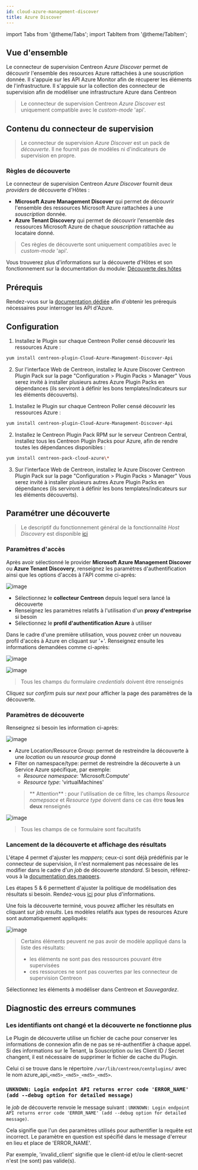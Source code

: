 ```yaml
---
id: cloud-azure-management-discover
title: Azure Discover
---
```

import Tabs from '@theme/Tabs';
import TabItem from '@theme/TabItem';


## Vue d'ensemble

Le connecteur de supervision Centreon *Azure Discover* permet de découvrir l'ensemble des resources Azure rattachées à une souscription donnée.
Il s'appuie sur les API Azure Monitor afin de récuperer les éléments de l'infrastructure. Il s'appuie sur la collection des connecteur de supervision
afin de modéliser une infrastructure Azure dans Centreon

> Le connecteur de supervision Centreon *Azure Discover* est uniquement compatible avec le *custom-mode* 'api'.

## Contenu du connecteur de supervision

> Le connecteur de supervision *Azure Discover* est un pack de *découverte*. Il ne fournit pas de modèles ni d'indicateurs de supervision en propre.

### Règles de découverte

Le connecteur de supervision Centreon *Azure Discover* fournit deux *providers* de découverte d'Hôtes :
- **Microsoft Azure Management Discover** qui permet de découvrir l'ensemble des ressources Microsoft Azure rattachées à une *souscription* donnée.
- **Azure Tenant Discovery** qui permet de découvrir l'ensemble des ressources Microsoft Azure de chaque *souscription* rattachée au locataire donné.

> Ces règles de découverte sont uniquement compatibles avec le *custom-mode* 'api'.

Vous trouverez plus d'informations sur la découverte d'Hôtes et son fonctionnement sur la documentation du module:
[Découverte des hôtes](/docs/monitoring/discovery/hosts-discovery)

## Prérequis

Rendez-vous sur la [documentation dédiée](../getting-started/how-to-guides/azure-credential-configuration.md) afin d'obtenir les prérequis nécessaires pour interroger les API d'Azure.

## Configuration 

<Tabs groupId="sync">
<TabItem value="Online License" label="Online License">

1. Installez le Plugin sur chaque Centreon Poller censé découvrir les ressources Azure :

```bash
yum install centreon-plugin-Cloud-Azure-Management-Discover-Api
```

2. Sur l'interface Web de Centreon, installez le Azure Discover Centreon Plugin Pack sur la page "Configuration > Plugin Packs > Manager" Vous serez invité à installer plusieurs autres Azure Plugin Packs en dépendances (ils serviront à définir les bons templates/indicateurs sur les éléments découverts).


</TabItem>
<TabItem value="Offline License" label="Offline License">

1. Installez le Plugin sur chaque Centreon Poller censé découvrir les ressources Azure :

```bash
yum install centreon-plugin-Cloud-Azure-Management-Discover-Api
```

2. Installez le Centreon Plugin Pack RPM sur le serveur Centreon Central, installez tous les Centreon Plugin Packs pour Azure, afin de rendre toutes les dépendances disponibles :

```bash
yum install centreon-pack-cloud-azure\*
```

3. Sur l'interface Web de Centreon, installez le Azure Discover Centreon Plugin Pack sur la page "Configuration > Plugin Packs > Manager" Vous serez invité à installer plusieurs autres Azure Plugin Packs en dépendances (ils serviront à définir les bons templates/indicateurs sur les éléments découverts).


</TabItem>
</Tabs>

## Paramétrer une découverte

> Le descriptif du fonctionnement général de la fonctionnalité *Host Discovery* est disponible [ici](/docs/monitoring/discovery/hosts-discovery)

### Paramètres d'accès

Après avoir sélectionné le provider **Microsoft Azure Management Discover** ou **Azure Tenant Discovery**, renseignez les paramètres d'authentification ainsi que les options 
d'accès à l'API comme ci-après:

![image](../../../assets/integrations/plugin-packs/procedures/cloud-azure-management-discover-accessparameters.png)

- Sélectionnez le **collecteur Centreon** depuis lequel sera lancé la découverte
- Renseignez les paramètres relatifs à l'utilisation d'un **proxy d'entreprise** si besoin
- Sélectionnez le **profil d'authentification Azure** à utiliser

Dans le cadre d'une première utilisation, vous pouvez créer un nouveau profil d'accès à Azure en cliquant sur '+'. Renseignez ensuite
les informations demandées comme ci-après:

<Tabs groupId="provider">
<TabItem value="Microsoft Azure Management Discover" label="Microsoft Azure Management Discover">

![image](../../../assets/integrations/plugin-packs/procedures/cloud-azure-management-discover-credentials.png)

</TabItem>
<TabItem value="Azure Tenant Discovery" label="Azure Tenant Discovery">

![image](../../../assets/integrations/plugin-packs/procedures/cloud-azure-management-discover-credentials-tenant.png)

</TabItem>
</Tabs>

> Tous les champs du formulaire *credentials* doivent être renseignés

Cliquez sur *confirm* puis sur *next* pour afficher la page des paramètres de la découverte.

### Paramètres de découverte

Renseignez si besoin les information ci-après:

<Tabs groupId="provider">
<TabItem value="Microsoft Azure Management Discover" label="Microsoft Azure Management Discover">

![image](../../../assets/integrations/plugin-packs/procedures/cloud-azure-management-discover-discoparameters.png)

- Azure Location/Resource Group: permet de restreindre la découverte à une *location* ou un *resource group* donné
- Filter on namespace/type: permet de restreindre la découverte à un Service Azure spécifique, par exemple:
    - *Resource namespace*: 'Microsoft.Compute'
    - *Resource type*: 'virtualMachines'
    > ** Attention** : pour l'utilisation de ce filtre, les champs *Resource namepsace* et *Resource type* doivent dans ce cas être **tous les deux** renseignés

</TabItem>
<TabItem value="Azure Tenant Discovery" label="Azure Tenant Discovery">

![image](../../../assets/integrations/plugin-packs/procedures/cloud-azure-management-discover-discoparameters-tenant.png)

</TabItem>
</Tabs>

> Tous les champs de ce formulaire sont facultatifs

### Lancement de la découverte et affichage des résultats

L'étape 4 permet d'ajuster les *mappers*; ceux-ci sont déjà prédéfinis par le connecteur de supervision, il n'est normalement pas
nécessaire de les modifier dans le cadre d'un *job* de découverte *standard*. Si besoin, référez-vous à la 
[documentation des mappers](/docs/monitoring/discovery/hosts-discovery#comment-utiliser-les-modificateurs).

Les étapes 5 & 6 permettent d'ajuster la politique de modélisation des résultats si besoin. Rendez-vous 
[ici](/docs/monitoring/discovery/hosts-discovery#définir-les-politiques-danalyse-et-de-mise-à-jour) pour plus d'informations.

Une fois la découverte terminé, vous pouvez afficher les résultats en cliquant sur *job results*. Les modèles relatifs aux types de resources
Azure sont automatiquement appliqués:

![image](../../../assets/integrations/plugin-packs/procedures/cloud-azure-management-discover-results.png)

> Certains éléments peuvent ne pas avoir de modèle appliqué dans la liste des résultats:
> - les éléments ne sont pas des ressources pouvant être supervisées
> - ces ressources ne sont pas couvertes par les connecteur de supervision Centreon

Sélectionnez les éléments à modéliser dans Centreon et *Sauvegardez*.

## Diagnostic des erreurs communes  

### Les identifiants ont changé et la découverte ne fonctionne plus

Le Plugin de découverte utilise un fichier de cache pour conserver les informations de connexion afin de ne pas 
se ré-authentifier à chaque appel. Si des informations sur le Tenant, la Souscription ou les 
Client ID / Secret changent, il est nécessaire de supprimer le fichier de cache du Plugin. 

Celui ci se trouve dans le répertoire ```/var/lib/centreon/centplugins/``` avec le nom azure_api_`<md5>_<md5>_<md5>_<md5>`.

### ```UNKNOWN: Login endpoint API returns error code 'ERROR_NAME' (add --debug option for detailed message)```

le *job* de découverte renvoie le message suivant : 
```UNKNOWN: Login endpoint API returns error code 'ERROR_NAME' (add --debug option for detailed message)```.

Cela signifie que l'un des paramètres utilisés pour authentifier la requête est incorrect. Le paramètre 
en question est spécifié dans le message d'erreur en lieu et place de 'ERROR_NAME'. 

Par exemple, 'invalid_client' signifie que le client-id et/ou le client-secret
n'est (ne sont) pas valide(s).
